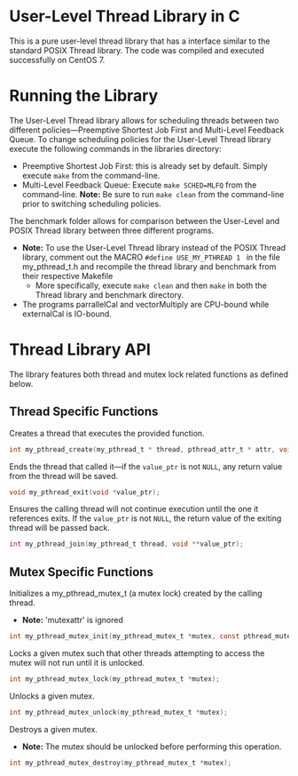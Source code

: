 # User-Level Thread Library in C

This is a pure user-level thread library that has a interface similar to the standard POSIX Thread library. The code was compiled and executed successfully on CentOS 7.

# Running the Library

The User-Level Thread library allows for scheduling threads between two different policies—Preemptive Shortest Job First and Multi-Level Feedback Queue. To change scheduling policies for the User-Level Thread library execute the following commands in the libraries directory:

 - Preemptive Shortest Job First: this is already set by default. Simply execute ```make``` from the command-line.
 - Multi-Level Feedback Queue: Execute ```make SCHED=MLFQ``` from the command-line.
 **Note:** Be sure to run ```make clean``` from the command-line prior to switching scheduling policies.

The benchmark folder allows for comparison between the User-Level and POSIX Thread library between three different programs. 
 - **Note:** To use the User-Level Thread library instead of the POSIX Thread library, comment out the MACRO ```#define USE_MY_PTHREAD 1 ``` in the file my_pthread_t.h and recompile the thread library and benchmark from their respective Makefile 
	 - More specifically, execute ```make clean``` and then ```make``` in both the Thread library and benchmark directory.
- The programs parrallelCal and vectorMultiply are CPU-bound while externalCal is IO-bound.
 

# Thread Library API
The library features both thread and mutex lock related functions as defined below.  

 ## Thread Specific Functions
 
Creates a thread that executes the provided function.
```C
int my_pthread_create(my_pthread_t * thread, pthread_attr_t * attr, void *(*function)(void*), void * arg);
```
Ends the thread that called it—if the ```value_ptr``` is not ```NULL```, any return value from the thread will be saved.
```C
void my_pthread_exit(void *value_ptr);
```
Ensures the calling thread will not continue execution until the one it references exits. If the ```value_ptr``` is not ```NULL```, the return value of the exiting thread will be passed back.
```C
int my_pthread_join(my_pthread_t thread, void **value_ptr);
```
## Mutex Specific Functions
Initializes a my_pthread_mutex_t (a mutex lock) created by the calling thread. 

 - **Note:** 'mutexattr' is ignored

```C
int my_pthread_mutex_init(my_pthread_mutex_t *mutex, const pthread_mutexattr_t *mutexattr);
```
Locks a given mutex such that other threads attempting to access the mutex will not run until it is unlocked.
```C
int my_pthread_mutex_lock(my_pthread_mutex_t *mutex);
```
Unlocks a given mutex. 
```C
int my_pthread_mutex_unlock(my_pthread_mutex_t *mutex);
```
Destroys a given mutex.

 - **Note:** The mutex should be unlocked before performing this operation. 

```C
int my_pthread_mutex_destroy(my_pthread_mutex_t *mutex);
```



